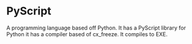 PyScript
========

A programming language based off Python. It has a PyScript library for Python it has a compiler based of cx_freeze. It compiles to EXE.
